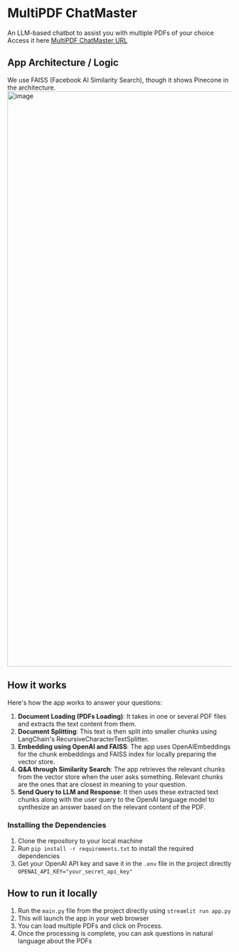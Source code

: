 # MultiPDF ChatMaster
An LLM-based chatbot to assist you with multiple PDFs of your choice
Access it here [MultiPDF ChatMaster URL](https://pdfchatting01.streamlit.app/)

## App Architecture / Logic

We use FAISS (Facebook AI Similarity Search), though it shows Pinecone in the architecture.
<img width="1294" alt="image" src="https://github.com/DeepankDixit/chat-with-multiple-pdfs/assets/22991058/c24f5c97-e271-4d28-acd9-edfc334a6425">

## How it works

Here's how the app works to answer your questions:
1. **Document Loading (PDFs Loading)**: It takes in one or several PDF files and extracts the text content from them.
2. **Document Splitting**: This text is then split into smaller chunks using LangChain's RecursiveCharacterTextSplitter.
3. **Embedding using OpenAI and FAISS**: The app uses OpenAIEmbeddings for the chunk embeddings and FAISS index for locally preparing the vector store.
4. **Q&A through Similarity Search**: The app retrieves the relevant chunks from the vector store when the user asks something. Relevant chunks are the ones that are closest in meaning to your question.
5. **Send Query to LLM and Response**: It then uses these extracted text chunks along with the user query to the OpenAI language model to synthesize an answer based on the relevant content of the PDF.

### Installing the Dependencies

1. Clone the repository to your local machine
2. Run `pip install -r requirements.txt` to install the required dependencies
3. Get your OpenAI API key and save it in the `.env` file in the project directly
`OPENAI_API_KEY="your_secret_api_key"`

## How to run it locally

1. Run the `main.py` file from the project directly using `streamlit run app.py`
2. This will launch the app in your web browser
3. You can load multiple PDFs and click on Process. 
4. Once the processing is complete, you can ask questions in natural language about the PDFs


